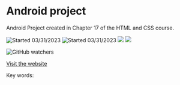 # Android project
Android Project created in Chapter 17 of the HTML and CSS course.

![Started 03/31/2023](https://img.shields.io/badge/Started-03%2F31%2F2023-8C308C)
![Started 03/31/2023](https://img.shields.io/badge/Finished-03%2F31%2F2023-8C308C)
<a  href="https://twitter.com/guilhermemorae_" target="_blank"><img src="https://img.shields.io/badge/-Twitter-%231DA1F2?logo=twitter&logoColor=white" target="_blank"></a>
<img src="https://img.shields.io/github/watchers/guilhermemoraes1/projeto-android" >

![GitHub watchers](https://img.shields.io/github/watchers/guilhermemoraes1/projeto-android)



[Visit the website](https://guilhermemoraes1.github.io/projeto-android/)

Key words: 
